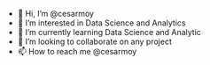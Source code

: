 - 👋 Hi, I’m @cesarmoy
- 👀 I’m interested in Data Science and Analytics
- 🌱 I’m currently learning Data Science and Analytic
- 💞️ I’m looking to collaborate on any project
- 📫 How to reach me @cesarmoy

<!---
cesarmoy/cesarmoy is a ✨ special ✨ repository because its `README.md` (this file) appears on your GitHub profile.
You can click the Preview link to take a look at your changes.
--->
